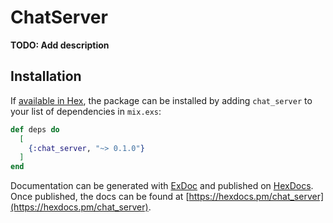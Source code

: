 # ChatServer

**TODO: Add description**

## Installation

If [available in Hex](https://hex.pm/docs/publish), the package can be installed
by adding `chat_server` to your list of dependencies in `mix.exs`:

```elixir
def deps do
  [
    {:chat_server, "~> 0.1.0"}
  ]
end
```

Documentation can be generated with [ExDoc](https://github.com/elixir-lang/ex_doc)
and published on [HexDocs](https://hexdocs.pm). Once published, the docs can
be found at [https://hexdocs.pm/chat_server](https://hexdocs.pm/chat_server).

